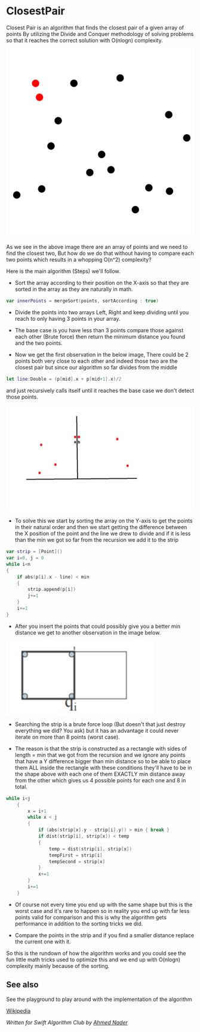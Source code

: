 # ClosestPair

Closest Pair is an algorithm that finds the closest pair of a given array of points By utilizing the Divide and Conquer methodology of solving problems so that it reaches the correct solution with O(nlogn) complexity.

![Given points and we're required to find the two red ones](Images/1200px-Closest_pair_of_points.png)

As we see in the above image there are an array of points and we need to find the closest two, But how do we do that without having to compare each two points which results in a whopping O(n^2) complexity?

Here is the main algorithm (Steps) we'll follow.

- Sort the array according to their position on the X-axis so that they are sorted in the array as they are naturally in math.

```swift
var innerPoints = mergeSort(points, sortAccording : true)
```

- Divide the points into two arrays Left, Right and keep dividing until you reach to only having 3 points in your array.

- The base case is you have less than 3 points compare those against each other (Brute force) then return the minimum distance you found and the two points.

- Now we get the first observation in the below image, There could be 2 points both very close to each other and indeed those two are the closest pair but since our algorithm so far divides from the middle
 
```swift
let line:Double = (p[mid].x + p[mid+1].x)/2
```

and just recursively calls itself until it reaches the base case we don't detect those points.

![ Points lying near the division line](Images/Case.png)

- To solve this we start by sorting the array on the Y-axis to get the points in their natural order and then we start getting the difference between the X position of the point and the line we drew to divide and if it is less than the min we got so far from the recursion we add it to the strip 

```swift
var strip = [Point]()   
var i=0, j = 0
while i<n
{
	if abs(p[i].x - line) < min
	{
		strip.append(p[i])
		j+=1
	}
	i+=1
}
```

- After you insert the points that could possibly give you a better min distance we get to another observation in the image below.

![The strip with 4 points shown](Images/Strip.png)

- Searching the strip is a brute force loop (But doesn't that just destroy everything we did? You ask) but it has an advantage it could never iterate on more than 8 points (worst case).

- The reason is that the strip is constructed as a rectangle with sides of length = min that we got from the recursion and we ignore any points that have a Y difference bigger than min distance so to be able to place them ALL inside the rectangle with these conditions they'll have to be in the shape above with each one of them EXACTLY min distance away from the other which gives us 4 possible points for each one and 8 in total.

```swift
while i<j
    {
        x = i+1
        while x < j
        {
            if (abs(strip[x].y - strip[i].y)) > min { break }
            if dist(strip[i], strip[x]) < temp
            {
                temp = dist(strip[i], strip[x])
                tempFirst = strip[i]
                tempSecond = strip[x]
            }
            x+=1
        }
        i+=1
    }
```

- Of course not every time you end up with the same shape but this is the worst case and it's rare to happen so in reality you end up with far less points valid for comparison and this is why the algorithm gets performance in addition to the sorting tricks we did.

- Compare the points in the strip and if you find a smaller distance replace the current one with it.


So this is the rundown of how the algorithm works and you could see the fun little math tricks used to optimize this and we end up with O(nlogn) complexity mainly because of the sorting.


## See also

See the playground to play around with the implementation of the algorithm

[Wikipedia](https://en.wikipedia.org/wiki/Closest_pair_of_points_problem)

*Written for Swift Algorithm Club by [Ahmed Nader](https://github.com/ahmednader42)*
